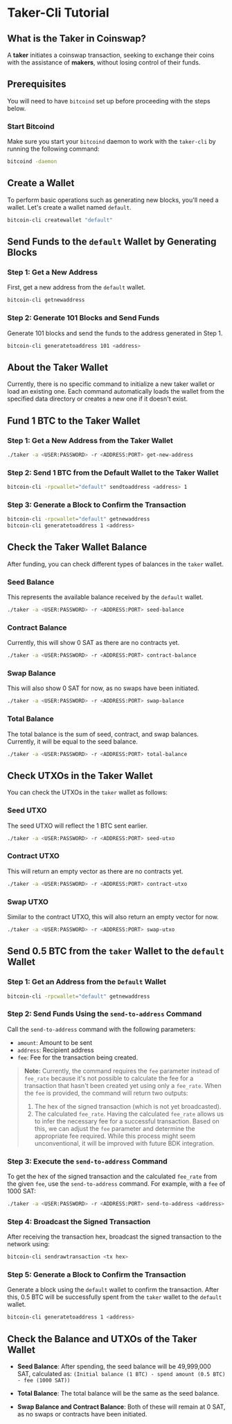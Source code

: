 # Taker-Cli Tutorial

## What is the Taker in Coinswap?

A **taker** initiates a coinswap transaction, seeking to exchange their coins with the assistance of **makers**, without losing control of their funds.

## Prerequisites

You will need to have `bitcoind` set up before proceeding with the steps below.

### Start Bitcoind

Make sure you start your `bitcoind` daemon to work with the `taker-cli` by running the following command:

```bash
bitcoind -daemon
```

## Create a Wallet

To perform basic operations such as generating new blocks, you'll need a wallet. Let's create a wallet named `default`.

```bash
bitcoin-cli createwallet "default"
```

## Send Funds to the `default` Wallet by Generating Blocks

### Step 1: Get a New Address

First, get a new address from the `default` wallet.

```bash
bitcoin-cli getnewaddress
```

### Step 2: Generate 101 Blocks and Send Funds

Generate 101 blocks and send the funds to the address generated in Step 1.

```bash
bitcoin-cli generatetoaddress 101 <address>
```

## About the Taker Wallet

Currently, there is no specific command to initialize a new taker wallet or load an existing one. Each command automatically loads the wallet from the specified data directory or creates a new one if it doesn't exist.

## Fund 1 BTC to the Taker Wallet

### Step 1: Get a New Address from the Taker Wallet

```bash
./taker -a <USER:PASSWORD> -r <ADDRESS:PORT> get-new-address
```

### Step 2: Send 1 BTC from the Default Wallet to the Taker Wallet

```bash
bitcoin-cli -rpcwallet="default" sendtoaddress <address> 1
```

### Step 3: Generate a Block to Confirm the Transaction

```bash
bitcoin-cli -rpcwallet="default" getnewaddress
bitcoin-cli generatetoaddress 1 <address>
```

## Check the Taker Wallet Balance

After funding, you can check different types of balances in the `taker` wallet.

### Seed Balance

This represents the available balance received by the `default` wallet.

```bash
./taker -a <USER:PASSWORD> -r <ADDRESS:PORT> seed-balance
```

### Contract Balance

Currently, this will show 0 SAT as there are no contracts yet.

```bash
./taker -a <USER:PASSWORD> -r <ADDRESS:PORT> contract-balance
```

### Swap Balance

This will also show 0 SAT for now, as no swaps have been initiated.

```bash
./taker -a <USER:PASSWORD> -r <ADDRESS:PORT> swap-balance
```

### Total Balance

The total balance is the sum of seed, contract, and swap balances. Currently, it will be equal to the seed balance.

```bash
./taker -a <USER:PASSWORD> -r <ADDRESS:PORT> total-balance
```

## Check UTXOs in the Taker Wallet

You can check the UTXOs in the `taker` wallet as follows:

### Seed UTXO

The seed UTXO will reflect the 1 BTC sent earlier.

```bash
./taker -a <USER:PASSWORD> -r <ADDRESS:PORT> seed-utxo
```

### Contract UTXO

This will return an empty vector as there are no contracts yet.

```bash
./taker -a <USER:PASSWORD> -r <ADDRESS:PORT> contract-utxo
```

### Swap UTXO

Similar to the contract UTXO, this will also return an empty vector for now.

```bash
./taker -a <USER:PASSWORD> -r <ADDRESS:PORT> swap-utxo
```

## Send 0.5 BTC from the `taker` Wallet to the `default` Wallet

### Step 1: Get an Address from the `Default` Wallet

```bash
bitcoin-cli -rpcwallet="default" getnewaddress
```

### Step 2: Send Funds Using the `send-to-address` Command

Call the `send-to-address` command with the following parameters:

- `amount`: Amount to be sent
- `address`: Recipient address
- `fee`: Fee for the transaction being created.

> **Note:**
> Currently, the command requires the `fee` parameter instead of `fee_rate` because it's not possible to calculate the fee for a transaction that hasn't been created yet using only a `fee_rate`.
> When the `fee` is provided, the command will return two outputs:
>
> 1. The hex of the signed transaction (which is not yet broadcasted).
> 2. The calculated `fee_rate`.
>    Having the calculated `fee_rate` allows us to infer the necessary fee for a successful transaction. Based on this, we can adjust the `fee` parameter and determine the appropriate fee required.
>    While this process might seem unconventional, it will be improved with future BDK integration.

### Step 3: Execute the `send-to-address` Command

To get the hex of the signed transaction and the calculated `fee_rate` from the given `fee`, use the `send-to-address` command.
For example, with a `fee` of 1000 SAT:

```bash
./taker -a <USER:PASSWORD> -r <ADDRESS:PORT> send-to-address <address> 50000000 1000
```

### Step 4: Broadcast the Signed Transaction

After receiving the transaction hex, broadcast the signed transaction to the network using:

```bash
bitcoin-cli sendrawtransaction <tx hex>
```

### Step 5: Generate a Block to Confirm the Transaction

Generate a block using the `default` wallet to confirm the transaction. After this, 0.5 BTC will be successfully spent from the `taker` wallet to the `default` wallet.

```bash
bitcoin-cli generatetoaddress 1 <address>
```

## Check the Balance and UTXOs of the Taker Wallet

- **Seed Balance**:
  After spending, the seed balance will be 49,999,000 SAT, calculated as:
  `(Initial balance (1 BTC) - spend amount (0.5 BTC) - fee (1000 SAT))`

- **Total Balance**:
  The total balance will be the same as the seed balance.

- **Swap Balance and Contract Balance**:
  Both of these will remain at 0 SAT, as no swaps or contracts have been initiated.


<!-- TODO: Execute a swap -->
